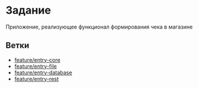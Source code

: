 # Задание
Приложение, реализующее функционал формирования чека в магазине
## Ветки 
- [feature/entry-core](https://github.com/pashpashovich/TestTask/tree/feature/entry-core)
- [feature/entry-file](https://github.com/pashpashovich/TestTask/tree/feature/entry-file)
- [feature/entry-database](https://github.com/pashpashovich/TestTask/tree/feature/entry-database)
- [feature/entry-rest](https://github.com/pashpashovich/TestTask/tree/feature/entry-rest)


